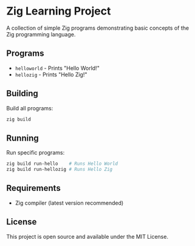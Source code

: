 # Zig Learning Project

A collection of simple Zig programs demonstrating basic concepts of the Zig programming language.

## Programs

- `helloworld` - Prints "Hello World!"
- `hellozig` - Prints "Hello Zig!"

## Building

Build all programs:
```bash
zig build
```

## Running

Run specific programs:
```bash
zig build run-hello    # Runs Hello World
zig build run-hellozig # Runs Hello Zig
```

## Requirements

- Zig compiler (latest version recommended)

## License

This project is open source and available under the MIT License.
